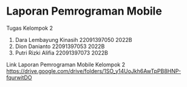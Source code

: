 # Laporan Pemrograman Mobile

Tugas Kelompok 2 

1. Dara Lembayung Kinasih 22091397050 2022B
2. Dion Danianto 22091397053 2022B
3. Putri Rizki Alifia 22091397073 2022B

Link Laporan Pemrograman Mobile Kelompok 2
https://drive.google.com/drive/folders/1SO_y14UoJkh6AwTpPB8HNP-fqurwitDO
